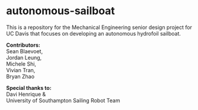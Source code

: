 # autonomous-sailboat
This is a repository for the Mechanical Engineering senior design project for UC Davis that focuses on developing an autonomous hydrofoil sailboat.

__Contributors:__ <br/>
Sean Blaevoet, <br/>
Jordan Leung, <br/>
Michele Shi, <br/>
Vivian Tran, <br/>
Bryan Zhao

__Special thanks to:__ <br/>
Davi Henrique & <br/>
University of Southampton Sailing Robot Team
